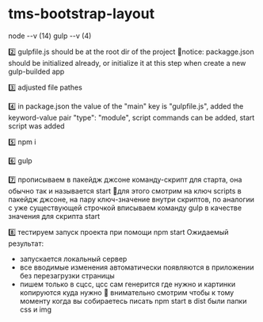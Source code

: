 # tms-bootstrap-layout

node --v (14)
gulp --v (4)

2️⃣ gulpfile.js should be at the root dir of the project
📍notice: packagge.json should be initialized already, or initialize it at this step when create a new gulp-builded app

3️⃣ adjusted file pathes

4️⃣ in package.json the value of the "main" key is "gulpfile.js", added the keyword-value pair "type": "module", script commands can be added, start script was added

5️⃣ npm i

6️⃣ gulp

7️⃣ прописываем в пакейдж джсоне команду-скрипт для старта, она обычно так и называется start 
📍для этого смотрим на ключ scripts в пакейдж джсоне, на пару ключ-значение внутри скриптов, по аналогии с уже существующей строчкой вписываем команду gulp  в качестве значения для скрипта start

8️⃣ тестируем запуск проекта при помощи npm start
Ожидаемый результат:
- запускается локальный сервер
- все вводимые изменения автоматически появляются в приложении без перезагрузки страницы
- пишем только в сцсс, цсс сам генерится где нужно и картинки копируются куда нужно
😬 внимательно смотрим чтобы к тому моменту когда вы собираетесь писать npm start в dist были папки css и img

